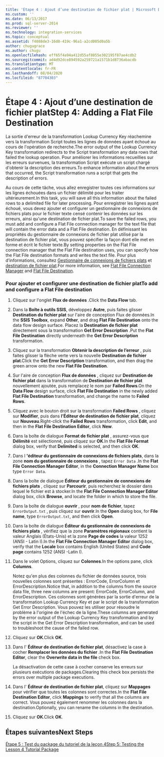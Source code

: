```yaml
---
title: 'Étape 4 : Ajout d’une destination de fichier plat | Microsoft Docs'
ms.custom: ''
ms.date: 06/13/2017
ms.prod: sql-server-2014
ms.reviewer: ''
ms.technology: integration-services
ms.topic: conceptual
ms.assetid: f4088de3-16d8-419c-96a1-a2cd005d0a5b
author: chugugrace
ms.author: chugu
ms.openlocfilehash: eff65f4a94a412d55af8055e302195f87ae4cdb2
ms.sourcegitcommit: ad4d92dce894592a259721a1571b1d8736abacdb
ms.translationtype: MT
ms.contentlocale: fr-FR
ms.lasthandoff: 08/04/2020
ms.locfileid: "87704303"
---
```

# <a name="step-4-adding-a-flat-file-destination"></a><span data-ttu-id="557b3-102">Étape 4 : Ajout d’une destination de fichier plat</span><span class="sxs-lookup"><span data-stu-id="557b3-102">Step 4: Adding a Flat File Destination</span></span>
  <span data-ttu-id="557b3-103">La sortie d'erreur de la transformation Lookup Currency Key réachemine vers la transformation Script toutes les lignes de données ayant échoué au cours de l'opération de recherche.</span><span class="sxs-lookup"><span data-stu-id="557b3-103">The error output of the Lookup Currency Key transformation redirects to the Script transformation any data rows that failed the lookup operation.</span></span> <span data-ttu-id="557b3-104">Pour améliorer les informations recueillies sur les erreurs survenues, la transformation Script exécute un script chargé d'obtenir la description des erreurs.</span><span class="sxs-lookup"><span data-stu-id="557b3-104">To enhance information about the errors that occurred, the Script transformation runs a script that gets the description of errors.</span></span>  
  
 <span data-ttu-id="557b3-105">Au cours de cette tâche, vous allez enregistrer toutes ces informations sur les lignes échouées dans un fichier délimité pour les traiter ultérieurement.</span><span class="sxs-lookup"><span data-stu-id="557b3-105">In this task, you will save all this information about the failed rows to a delimited file for later processing.</span></span> <span data-ttu-id="557b3-106">Pour enregistrer les lignes ayant échoué, vous devez ajouter et configurer un gestionnaire de connexions de fichiers plats pour le fichier texte censé contenir les données sur les erreurs, ainsi qu'une destination de fichier plat.</span><span class="sxs-lookup"><span data-stu-id="557b3-106">To save the failed rows, you must add and configure a Flat File connection manager for the text file that will contain the error data and a Flat File destination.</span></span> <span data-ttu-id="557b3-107">En définissant les propriétés du gestionnaire de connexions de fichier plat utilisé par la destination de fichier plat, vous pouvez spécifier la façon dont elle met en forme et écrit le fichier texte.</span><span class="sxs-lookup"><span data-stu-id="557b3-107">By setting properties on the Flat File connection manager that the Flat File destination uses, you can specify how the Flat File destination formats and writes the text file.</span></span> <span data-ttu-id="557b3-108">Pour plus d’informations, consultez [Gestionnaire de connexions de fichiers plats](connection-manager/file-connection-manager.md) et [destination de fichier plat](data-flow/flat-file-destination.md).</span><span class="sxs-lookup"><span data-stu-id="557b3-108">For more information, see [Flat File Connection Manager](connection-manager/file-connection-manager.md) and [Flat File Destination](data-flow/flat-file-destination.md).</span></span>  
  
### <a name="to-add-and-configure-a-flat-file-destination"></a><span data-ttu-id="557b3-109">Pour ajouter et configurer une destination de fichier plat</span><span class="sxs-lookup"><span data-stu-id="557b3-109">To add and configure a Flat File destination</span></span>  
  
1.  <span data-ttu-id="557b3-110">Cliquez sur l'onglet **Flux de données** .</span><span class="sxs-lookup"><span data-stu-id="557b3-110">Click the **Data Flow** tab.</span></span>  
  
2.  <span data-ttu-id="557b3-111">Dans la **Boîte à outils SSIS**, développez **Autre**, puis faites glisser **Destination du fichier plat** sur l'aire de conception Flux de données.</span><span class="sxs-lookup"><span data-stu-id="557b3-111">In the **SSIS Toolbox**, expand **Other**, and drag **Flat File Destination** onto the data flow design surface.</span></span> <span data-ttu-id="557b3-112">Placez la **Destination de fichier plat** directement sous la transformation **Get Error Description** .</span><span class="sxs-lookup"><span data-stu-id="557b3-112">Put the **Flat File Destination** directly underneath the **Get Error Description** transformation.</span></span>  
  
3.  <span data-ttu-id="557b3-113">Cliquez sur la transformation **Obtenir la description de l’erreur** , puis faites glisser la flèche verte vers la nouvelle **Destination de fichier plat**.</span><span class="sxs-lookup"><span data-stu-id="557b3-113">Click the **Get Error Description** transformation, and then drag the green arrow onto the new **Flat File Destination**.</span></span>  
  
4.  <span data-ttu-id="557b3-114">Sur l'aire de conception **Flux de données** , cliquez sur **Destination de fichier plat** dans la transformation de **Destination de fichier plat** nouvellement ajoutée, puis remplacez le nom par **Failed Rows**.</span><span class="sxs-lookup"><span data-stu-id="557b3-114">On the **Data Flow** design surface, click **Flat File Destination** in the newly added **Flat File Destination** transformation, and change the name to **Failed Rows**.</span></span>  
  
5.  <span data-ttu-id="557b3-115">Cliquez avec le bouton droit sur la transformation **Failed Rows** , cliquez sur **Modifier**, puis dans **l’Éditeur de destination de fichier plat**, cliquez sur **Nouveau**.</span><span class="sxs-lookup"><span data-stu-id="557b3-115">Right-click the **Failed Rows** transformation, click **Edit**, and then in the **Flat File Destination Editor**, click **New**.</span></span>  
  
6.  <span data-ttu-id="557b3-116">Dans la boîte de dialogue **Format de fichier plat** , assurez-vous que **Délimité** est sélectionné, puis cliquez sur **OK**.</span><span class="sxs-lookup"><span data-stu-id="557b3-116">In the **Flat File Format** dialog box, verify that **Delimited** is selected, and then click **OK**.</span></span>  
  
7.  <span data-ttu-id="557b3-117">Dans l **'éditeur du gestionnaire de connexions de fichiers plats**, dans la zone **nom du gestionnaire de connexions** , tapez `Error Data` .</span><span class="sxs-lookup"><span data-stu-id="557b3-117">In the **Flat File Connection Manager Editor**, in the **Connection Manager Name** box type `Error Data`.</span></span>  
  
8.  <span data-ttu-id="557b3-118">Dans la boîte de dialogue **Éditeur du gestionnaire de connexions de fichiers plats** , cliquez sur **Parcourir**, puis recherchez le dossier dans lequel le fichier est à stocker.</span><span class="sxs-lookup"><span data-stu-id="557b3-118">In the **Flat File Connection Manager Editor** dialog box, click **Browse**, and locate the folder in which to store the file.</span></span>  
  
9. <span data-ttu-id="557b3-119">Dans la boîte de dialogue **ouvrir** , pour **nom de fichier**, tapez `ErrorOutput.txt` , puis cliquez sur **ouvrir**.</span><span class="sxs-lookup"><span data-stu-id="557b3-119">In the **Open** dialog box, for **File name**, type `ErrorOutput.txt`, and then click **Open**.</span></span>  
  
10. <span data-ttu-id="557b3-120">Dans la boîte de dialogue **Éditeur du gestionnaire de connexions de fichiers plats** , vérifiez que la zone **Paramètres régionaux** contient la valeur Anglais (États-Unis) et la zone **Page de codes** la valeur 1252 (ANSI - Latin I).</span><span class="sxs-lookup"><span data-stu-id="557b3-120">In the **Flat File Connection Manager Editor** dialog box, verify that the **Locale** box contains English (United States) and **Code page** contains 1252 (ANSI -Latin I).</span></span>  
  
11. <span data-ttu-id="557b3-121">Dans le volet Options, cliquez sur **Colonnes**.</span><span class="sxs-lookup"><span data-stu-id="557b3-121">In the options pane, click **Columns**.</span></span>  
  
     <span data-ttu-id="557b3-122">Notez qu'en plus des colonnes du fichier de données source, trois nouvelles colonnes sont présentes : ErrorCode, ErrorColumn et ErrorDescription.</span><span class="sxs-lookup"><span data-stu-id="557b3-122">Notice that, in addition to the columns from the source data file, three new columns are present: ErrorCode, ErrorColumn, and ErrorDescription.</span></span> <span data-ttu-id="557b3-123">Ces colonnes sont générées par la sortie d'erreur de la transformation Lookup Currency Key et par le script de la transformation Get Error Description. Vous pouvez les utiliser pour résoudre le problème à l'origine de l'échec de la ligne.</span><span class="sxs-lookup"><span data-stu-id="557b3-123">These columns are generated by the error output of the Lookup Currency Key transformation and by the script in the Get Error Description transformation, and can be used to troubleshoot the cause of the failed row.</span></span>  
  
12. <span data-ttu-id="557b3-124">Cliquez sur **OK**.</span><span class="sxs-lookup"><span data-stu-id="557b3-124">Click **OK**.</span></span>  
  
13. <span data-ttu-id="557b3-125">Dans l' **Éditeur de destination de fichier plat**, désactivez la case à cocher **Remplacer les données du fichier** .</span><span class="sxs-lookup"><span data-stu-id="557b3-125">In the **Flat File Destination Editor**, clear the **Overwrite data in the file** check box.</span></span>  
  
     <span data-ttu-id="557b3-126">La désactivation de cette case à cocher conserve les erreurs sur plusieurs exécutions de packages.</span><span class="sxs-lookup"><span data-stu-id="557b3-126">Clearing this check box persists the errors over multiple package executions.</span></span>  
  
14. <span data-ttu-id="557b3-127">Dans l' **Éditeur de destination de fichier plat**, cliquez sur **Mappages** pour vérifier que toutes les colonnes sont correctes.</span><span class="sxs-lookup"><span data-stu-id="557b3-127">In the **Flat File Destination Editor**, click **Mappings** to verify that all the columns are correct.</span></span> <span data-ttu-id="557b3-128">Vous pouvez également renommer les colonnes dans la destination.</span><span class="sxs-lookup"><span data-stu-id="557b3-128">Optionally, you can rename the columns in the destination.</span></span>  
  
15. <span data-ttu-id="557b3-129">Cliquez sur **OK**.</span><span class="sxs-lookup"><span data-stu-id="557b3-129">Click **OK**.</span></span>  
  
## <a name="next-steps"></a><span data-ttu-id="557b3-130">Étapes suivantes</span><span class="sxs-lookup"><span data-stu-id="557b3-130">Next Steps</span></span>  
 [<span data-ttu-id="557b3-131">Étape 5 : Test du package du tutoriel de la leçon 4</span><span class="sxs-lookup"><span data-stu-id="557b3-131">Step 5: Testing the Lesson 4 Tutorial Package</span></span>](../integration-services/lesson-4-5-testing-the-lesson-4-tutorial-package.md)  
  
  
